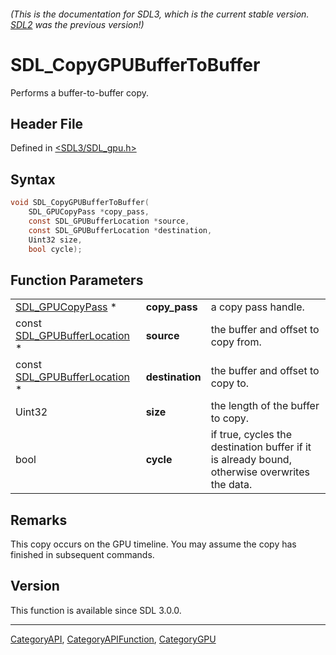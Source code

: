 ###### (This is the documentation for SDL3, which is the current stable version. [SDL2](https://wiki.libsdl.org/SDL2/) was the previous version!)
# SDL_CopyGPUBufferToBuffer

Performs a buffer-to-buffer copy.

## Header File

Defined in [<SDL3/SDL_gpu.h>](https://github.com/libsdl-org/SDL/blob/main/include/SDL3/SDL_gpu.h)

## Syntax

```c
void SDL_CopyGPUBufferToBuffer(
    SDL_GPUCopyPass *copy_pass,
    const SDL_GPUBufferLocation *source,
    const SDL_GPUBufferLocation *destination,
    Uint32 size,
    bool cycle);
```

## Function Parameters

|                                                        |                 |                                                                                               |
| ------------------------------------------------------ | --------------- | --------------------------------------------------------------------------------------------- |
| [SDL_GPUCopyPass](SDL_GPUCopyPass) *                   | **copy_pass**   | a copy pass handle.                                                                           |
| const [SDL_GPUBufferLocation](SDL_GPUBufferLocation) * | **source**      | the buffer and offset to copy from.                                                           |
| const [SDL_GPUBufferLocation](SDL_GPUBufferLocation) * | **destination** | the buffer and offset to copy to.                                                             |
| Uint32                                                 | **size**        | the length of the buffer to copy.                                                             |
| bool                                                   | **cycle**       | if true, cycles the destination buffer if it is already bound, otherwise overwrites the data. |

## Remarks

This copy occurs on the GPU timeline. You may assume the copy has finished
in subsequent commands.

## Version

This function is available since SDL 3.0.0.

----
[CategoryAPI](CategoryAPI), [CategoryAPIFunction](CategoryAPIFunction), [CategoryGPU](CategoryGPU)

